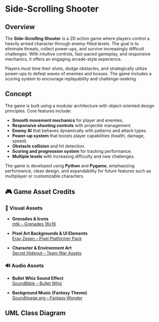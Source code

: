 # Side-Scrolling Shooter

## Overview

The **Side-Scrolling Shooter** is a 2D action game where players control a heavily armed character through enemy-filled levels. The goal is to eliminate threats, collect power-ups, and survive increasingly difficult challenges. With intuitive controls, fast-paced gameplay, and responsive mechanics, it offers an engaging arcade-style experience.

Players must time their shots, dodge obstacles, and strategically utilize power-ups to defeat waves of enemies and bosses. The game includes a scoring system to encourage replayability and challenge-seeking.

## Concept

The game is built using a modular architecture with object-oriented design principles. Core features include:

- **Smooth movement mechanics** for player and enemies.
- **Responsive shooting controls** with projectile management.
- **Enemy AI** that behaves dynamically with patterns and attack types.
- **Power-up system** that boosts player capabilities (health, damage, speed).
- **Obstacle collision** and hit detection.
- **Scoring and progression system** for tracking performance.
- **Multiple levels** with increasing difficulty and new challenges.

The game is developed using **Python** and **Pygame**, emphasizing performance, clean design, and expandability for future features such as multiplayer or customizable characters.

## 🎮 Game Asset Credits

### 🎨 Visual Assets

- **Grenades & Icons**  
  [mtk – Grenades 16x16](https://mtk.itch.io/grenades-16x16)

- **Pixel Art Backgrounds & UI Elements**  
  [Eray Zesen – Pixel Platformer Pack](https://erayzesen.itch.io/pixel-platf...)

- **Character & Environment Art**  
  [Secret Hideout – Team War Assets](https://secrethideout.itch.io/team-wa...)

### 🔊 Audio Assets

- **Bullet Whiz Sound Effect**  
  [SoundBible – Bullet Whiz](https://soundbible.com/1875-Bullet-Whiz.html)

- **Background Music (Fantasy Theme)**  
  [SoundImage.org – Fantasy Wonder](https://soundimage.org/fantasywonder/)


## UML Class Diagram


